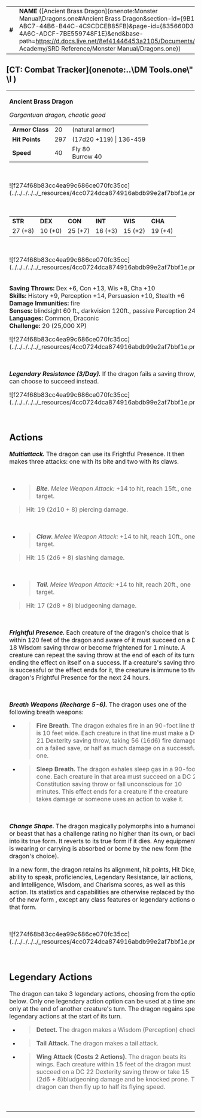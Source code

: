 |        |                                                                                                                                                                                                                                                                                                                          |        |         |         |     |       |          |
|--------|--------------------------------------------------------------------------------------------------------------------------------------------------------------------------------------------------------------------------------------------------------------------------------------------------------------------------|--------|---------|---------|-----|-------|----------|
| **\#** | **NAME** ([Ancient Brass Dragon](onenote:Monster Manual\\Dragons.one#Ancient Brass Dragon&section-id={9B13BEB9-ABC7-44B6-B44C-4C9CDCEB85FB}&page-id={835660D3-9934-4A6C-ADCF-7BE559748F1E}&end&base-path=https://d.docs.live.net/8ef41446453a2105/Documents/Adventure Academy/SRD Reference/Monster Manual/Dragons.one)) | **20** | **297** | **297** | \-  | Notes | 24500 XP |

## [CT: Combat Tracker](onenote:..\\DM Tools.one\\" \l )

<table><tbody><tr class="odd"><td><p><strong>Ancient Brass Dragon</strong></p><p><em>Gargantuan dragon, chaotic good<br />
</em></p><table><tbody><tr class="odd"><td><strong>Armor Class</strong></td><td>20</td><td>(natural armor)</td></tr><tr class="even"><td><strong>Hit Points</strong></td><td>297</td><td>(17d20 +119) | 136-459</td></tr><tr class="odd"><td><strong>Speed</strong></td><td>40</td><td>Fly 80<br />
Burrow 40</td></tr></tbody></table><p> </p><p>![f274f68b83cc4ea99c686ce070fc35cc](../../../../../_resources/4cc0724dca874916abdb99e2af7bbf1e.png)</p><p> </p><table><tbody><tr class="odd"><td><strong>STR</strong></td><td><strong>DEX</strong></td><td><strong>CON</strong></td><td><strong>INT</strong></td><td><strong>WIS</strong></td><td><strong>CHA</strong></td></tr><tr class="even"><td>27 (+8)</td><td>10 (+0)</td><td>25 (+7)</td><td>16 (+3)</td><td>15 (+2)</td><td>19 (+4)</td></tr></tbody></table><p> </p><p>![f274f68b83cc4ea99c686ce070fc35cc](../../../../../_resources/4cc0724dca874916abdb99e2af7bbf1e.png)</p><p><strong><br />
Saving Throws:</strong> Dex +6, Con +13, Wis +8, Cha +10<br />
<strong>Skills:</strong> History +9, Perception +14, Persuasion +10, Stealth +6<br />
<strong>Damage Immunities:</strong> fire<br />
<strong>Senses:</strong> blindsight 60 ft., darkvision 120ft., passive Perception 24<br />
<strong>Languages:</strong> Common, Draconic<br />
<strong>Challenge:</strong> 20 (25,000 XP)</p><p>![f274f68b83cc4ea99c686ce070fc35cc](../../../../../_resources/4cc0724dca874916abdb99e2af7bbf1e.png)</p><p> </p><p><em><strong>Legendary Resistance (3/Day).</strong></em> If the dragon fails a saving throw, it can choose to succeed instead.</p><p>![f274f68b83cc4ea99c686ce070fc35cc](../../../../../_resources/4cc0724dca874916abdb99e2af7bbf1e.png)</p><p> </p><h2 id="actions"><strong>Actions</strong></h2><p><em><strong>Multiattack.</strong></em> The dragon can use its Frightful Presence. It then makes three attacks: one with its bite and two with its claws.</p><p> </p><ul><li><blockquote><p><em><strong>Bite.</strong> Melee Weapon Attack:</em> +14 to hit, reach 15ft., one target.</p></blockquote></li></ul><blockquote><p>Hit: 19 (2d10 + 8) piercing damage.</p></blockquote><p> </p><ul><li><blockquote><p><em><strong>Claw.</strong> Melee Weapon Attack:</em> +14 to hit, reach 10ft., one target.</p></blockquote></li></ul><blockquote><p>Hit: 15 (2d6 + 8) slashing damage.</p></blockquote><p> </p><ul><li><blockquote><p><em><strong>Tail.</strong> Melee Weapon Attack:</em> +14 to hit, reach 20ft., one target.</p></blockquote></li></ul><blockquote><p>Hit: 17 (2d8 + 8) bludgeoning damage.</p></blockquote><p> </p><p><em><strong>Frightful Presence.</strong></em> Each creature of the dragon's choice that is within 120 feet of the dragon and aware of it must succeed on a DC 18 Wisdom saving throw or become frightened for 1 minute. A creature can repeat the saving throw at the end of each of its turns, ending the effect on itself on a success. If a creature's saving throw is successful or the effect ends for it, the creature is immune to the dragon's Frightful Presence for the next 24 hours.</p><p> </p><p><em><strong>Breath Weapons (Recharge 5-6).</strong></em> The dragon uses one of the following breath weapons:</p><ul><li><blockquote><p><strong>Fire Breath.</strong> The dragon exhales fire in an 90-foot line that is 10 feet wide. Each creature in that line must make a DC 21 Dexterity saving throw, taking 56 (16d6) fire damage on a failed save, or half as much damage on a successful one.</p></blockquote></li><li><blockquote><p><strong>Sleep Breath.</strong> The dragon exhales sleep gas in a 90-foot cone. Each creature in that area must succeed on a DC 21 Constitution saving throw or fall unconscious for 10 minutes. This effect ends for a creature if the creature takes damage or someone uses an action to wake it.</p></blockquote></li></ul><p> </p><p><em><strong>Change Shape.</strong></em> The dragon magically polymorphs into a humanoid or beast that has a challenge rating no higher than its own, or back into its true form. It reverts to its true form if it dies. Any equipment it is wearing or carrying is absorbed or borne by the new form (the dragon's choice).</p><p>In a new form, the dragon retains its alignment, hit points, Hit Dice, ability to speak, proficiencies, Legendary Resistance, lair actions, and Intelligence, Wisdom, and Charisma scores, as well as this action. Its statistics and capabilities are otherwise replaced by those of the new form , except any class features or legendary actions of that form.</p><p> </p><p>![f274f68b83cc4ea99c686ce070fc35cc](../../../../../_resources/4cc0724dca874916abdb99e2af7bbf1e.png)</p><p> </p><h2 id="legendary-actions"><strong>Legendary Actions</strong></h2><p>The dragon can take 3 legendary actions, choosing from the options below. Only one legendary action option can be used at a time and only at the end of another creature's turn. The dragon regains spent legendary actions at the start of its turn.</p><ul><li><blockquote><p><strong>Detect.</strong> The dragon makes a Wisdom (Perception) check.</p></blockquote></li><li><blockquote><p><strong>Tail Attack.</strong> The dragon makes a tail attack.</p></blockquote></li><li><blockquote><p><strong>Wing Attack (Costs 2 Actions).</strong> The dragon beats its wings. Each creature within 15 feet of the dragon must succeed on a DC 22 Dexterity saving throw or take 15 (2d6 + 8)bludgeoning damage and be knocked prone. The dragon can then fly up to half its flying speed.</p></blockquote></li></ul><p> </p></td></tr></tbody></table>

 